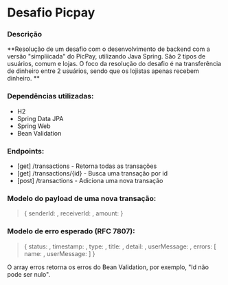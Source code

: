 # Desafio Picpay

### Descrição

**Resolução de um desafio com o desenvolvimento de backend com a versão "simpliicada" do PicPay, utilizando Java Spring. São 2 tipos de usuários, comum e lojas. O foco da resolução do desafio é na transferência de dinheiro entre 2 usuários, sendo que os lojistas apenas recebem dinheiro. **

###  Dependências utilizadas:

- H2 
- Spring Data JPA
- Spring Web
- Bean Validation

### Endpoints:

- [get] /transactions - Retorna todas as transações 
- [get] /transactions/{id} - Busca uma transação por id 
- [post] /transactions - Adiciona uma nova transação

### Modelo do payload de uma nova transação:

> {
	senderId: , 
	receiverId: ,
	amount: 
 }

### Modelo de erro esperado (RFC 7807):

> { 
	status: , 
	timestamp: , 
	type: , 
	title: , 
	detail: , 
	userMessage: , 
	errors: [ 
		name: , 
		userMessage: 
		] 
}

O array erros retorna os erros do Bean Validation, por exemplo, "Id não pode ser nulo".

